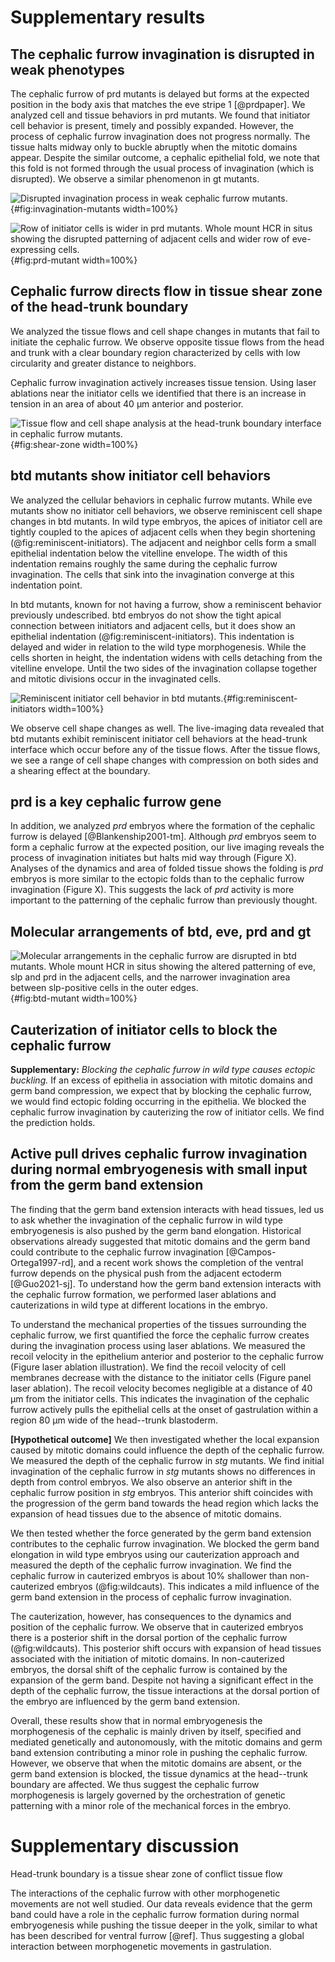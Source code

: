 # Supplementary results

## The cephalic furrow invagination is disrupted in weak phenotypes

The cephalic furrow of prd mutants is delayed but forms at the expected
position in the body axis that matches the eve stripe 1 [@prdpaper]. We
analyzed cell and tissue behaviors in prd mutants. We found that initiator cell
behavior is present, timely and possibly expanded. However, the process of
cephalic furrow invagination does not progress normally. The tissue halts
midway only to buckle abruptly when the mitotic domains appear. Despite the
similar outcome, a cephalic epithelial fold, we note that this fold is not
formed through the usual process of invagination (which is disrupted). We
observe a similar phenomenon in gt mutants.

<!--TODO: ROI showing initiator cell behavior in prd and gt-->

<!--TODO: Plot showing interrupted invagination and subsequent buckling.-->

![Disrupted invagination process in weak cephalic furrow
mutants.](../2-figures/invagination-mutants.png){#fig:invagination-mutants
width=100%}

![Row of initiator cells is wider in prd mutants. Whole mount HCR in situs
showing the disrupted patterning of adjacent cells and wider row of
eve-expressing cells.](../2-figures/prd-mutant.png){#fig:prd-mutant width=100%}

## Cephalic furrow directs flow in tissue shear zone of the head-trunk boundary

<!--TODO: Tissue flow in btd and eve mutants-->

We analyzed the tissue flows and cell shape changes in mutants that fail to
initiate the cephalic furrow. We observe opposite tissue flows from the head
and trunk with a clear boundary region characterized by cells with low
circularity and greater distance to neighbors.

<!--TODO: Figure with laser ablations around the cephalic furrow area-->

Cephalic furrow invagination actively increases tissue tension. Using laser
ablations near the initiator cells we identified that there is an increase in
tension in an area of about 40 µm anterior and posterior.

![Tissue flow and cell shape analysis at the head-trunk boundary interface in
cephalic furrow mutants.](../2-figures/shear-zone.png){#fig:shear-zone width=100%}

## btd mutants show initiator cell behaviors

<!--Initiator cell behavior in btd mutant-->

We analyzed the cellular behaviors in cephalic furrow mutants. While eve
mutants show no initiator cell behaviors, we observe reminiscent cell shape
changes in btd mutants. In wild type embryos, the apices of initiator cell are
tightly coupled to the apices of adjacent cells when they begin shortening
(@fig:reminiscent-initiators). The adjacent and neighbor cells form a small
epithelial indentation below the vitelline envelope. The width of this
indentation remains roughly the same during the cephalic furrow invagination.
The cells that sink into the invagination converge at this indentation point.

In btd mutants, known for not having a furrow, show a reminiscent behavior
previously undescribed. btd embryos do not show the tight apical connection
between initiators and adjacent cells, but it does show an epithelial
indentation (@fig:reminiscent-initiators). This indentation is delayed and
wider in relation to the wild type morphogenesis. While the cells shorten in
height, the indentation widens with cells detaching from the vitelline
envelope. Until the two sides of the invagination collapse together and mitotic
divisions occur in the invaginated cells.

<!--TODO: Measure the width of the indentation across time.-->

<!--These data indicates that cell behaviors that occur in wild type cephalic furrow formation are still occurring in btd mutants. This suggests the molecular patterning of surrounding cells are still occurring independent of btd, and that the initiator cell behavior is a coordinated composite of cellular behaviors.-->

![Reminiscent initiator cell behavior in btd
mutants.](../2-figures/reminiscent-initiators.png){#fig:reminiscent-initiators
width=100%}

<!--TODO: Cell shape changes in btd mutant-->

We observe cell shape changes as well. The live-imaging data revealed that btd
mutants exhibit reminiscent initiator cell behaviors at the head-trunk
interface which occur before any of the tissue flows. After the tissue flows,
we see a range of cell shape changes with compression on both sides and a
shearing effect at the boundary.

## prd is a key cephalic furrow gene

In addition, we analyzed *prd* embryos where the formation of the cephalic furrow is delayed [@Blankenship2001-tm]. Although *prd* embryos seem to form a cephalic furrow at the expected position, our live imaging reveals the process of invagination initiates but halts mid way through (Figure X). Analyses of the dynamics and area of folded tissue shows the folding is *prd* embryos is more similar to the ectopic folds than to the cephalic furrow invagination (Figure X). This suggests the lack of *prd* activity is more important to the patterning of the cephalic furrow than previously thought.



## Molecular arrangements of btd, eve, prd and gt

<!--TODO: Include slp or not?-->

![Molecular arrangements in the cephalic furrow are
disrupted in btd mutants. Whole mount HCR in situs showing the altered
patterning of eve, slp and prd in the adjacent cells, and the narrower
invagination area between slp-positive cells in the outer
edges.](../2-figures/btd-mutant.png){#fig:btd-mutant width=100%}


## Cauterization of initiator cells to block the cephalic furrow

**Supplementary:** *Blocking the cephalic furrow in wild type causes ectopic
buckling.* If an excess of epithelia in association with mitotic domains and
germ band compression, we expect that by blocking the cephalic furrow, we would
find ectopic folding occurring in the epithelia. We blocked the cephalic furrow
invagination by cauterizing the row of initiator cells. We find the prediction
holds.

## Active pull drives cephalic furrow invagination during normal embryogenesis with small input from the germ band extension 

<!--TODO: This section would fit better in a paper about the interactions of the cephalic furrow with other gastrulation movements. Could this fit into another paper?-->

<!--The messages would be more or less:

1. Range of tissue pulling from CF invagination
2. Interaction with ventral furrow
3. Interaction with germ band
4. Interaction with foregut invagination
5. Interaction with mitotic domains

But then one needs to quantify the effects to VF, GB, FI and MD in cephalic
furrow mutants, and find mutants for each of these and analyze the effects to
the CF.
-->

<!--Mitotic domains and germ band interactions in wild type-->

The finding that the germ band extension interacts with head tissues, led us to
ask whether the invagination of the cephalic furrow in wild type embryogenesis
is also pushed by the germ band elongation. Historical observations already
suggested that mitotic domains and the germ band could contribute to the
cephalic furrow invagination [@Campos-Ortega1997-rd], and a recent work shows
the completion of the ventral furrow depends on the physical push from the
adjacent ectoderm [@Guo2021-sj]. To understand how the germ band extension
interacts with the cephalic furrow formation, we performed laser ablations and
cauterizations in wild type at different locations in the embryo.

<!--Laser ablations in wild type suggest active CF-->

To understand the mechanical properties of the tissues surrounding the cephalic
furrow, we first quantified the force the cephalic furrow creates during the
invagination process using laser ablations. We measured the recoil velocity in
the epithelium anterior and posterior to the cephalic furrow (Figure laser
ablation illustration). We find the recoil velocity of cell membranes decrease
with the distance to the initiator cells (Figure panel laser ablation). The
recoil velocity becomes negligible at a distance of 40 µm from the initiator
cells. This indicates the invagination of the cephalic furrow actively pulls
the epithelial cells at the onset of gastrulation within a region 80 µm wide of
the head--trunk blastoderm.

<!--Analyses of mitotic domain single mutants-->

**[Hypothetical outcome]** We then investigated whether the local expansion
caused by mitotic domains could influence the depth of the cephalic furrow. We
measured the depth of the cephalic furrow in *stg* mutants. We find initial
invagination of the cephalic furrow in *stg* mutants shows no differences in
depth from control embryos. We also observe an anterior shift in the cephalic
furrow position in *stg* embryos. This anterior shift coincides with the
progression of the germ band towards the head region which lacks the expansion
of head tissues due to the absence of mitotic domains.

<!--Cauterization of wild type indicate mild GB to CF depth-->

We then tested whether the force generated by the germ band extension
contributes to the cephalic furrow invagination. We blocked the germ band
elongation in wild type embryos using our cauterization approach and measured
the depth of the cephalic furrow invagination. We find the cephalic furrow in
cauterized embryos is about 10% shallower than non-cauterized embryos
(@fig:wildcauts). This indicates a mild influence of the germ band extension in
the process of cephalic furrow invagination.

<!--GB influence in the position and dynamics of CF-->

The cauterization, however, has consequences to the dynamics and position of
the cephalic furrow. We observe that in cauterized embryos there is a posterior
shift in the dorsal portion of the cephalic furrow (@fig:wildcauts). This
posterior shift occurs with expansion of head tissues associated with the
initiation of mitotic domains. In non-cauterized embryos, the dorsal shift of
the cephalic furrow is contained by the expansion of the germ band. Despite not
having a significant effect in the depth of the cephalic furrow, the tissue
interactions at the dorsal portion of the embryo are influenced by the germ
band extension.

<!--Curiously, if the cauterization is unequal, the depth of the cephalic furrow on the left and right side are different. -->

<!--Cephalic furrow is mostly autonomous but interactions matter-->

Overall, these results show that in normal embryogenesis the morphogenesis of
the cephalic is mainly driven by itself, specified and mediated genetically and
autonomously, with the mitotic domains and germ band extension contributing a
minor role in pushing the cephalic furrow. However, we observe that when the
mitotic domains are absent, or the germ band extension is blocked, the tissue
dynamics at the head--trunk boundary are affected. We thus suggest the cephalic
furrow morphogenesis is largely governed by the orchestration of genetic
patterning with a minor role of the mechanical forces in the embryo.

# Supplementary discussion

Head-trunk boundary is a tissue shear zone of conflict tissue flow

<!--Possible CF interactions in normal embryogenesis-->

The interactions of the cephalic furrow with other morphogenetic movements are
not well studied. Our data reveals evidence that the germ band could have a
role in the cephalic furrow formation during normal embryogenesis while pushing
the tissue deeper in the yolk, similar to what has been described for ventral
furrow [@ref]. Thus suggesting a global interaction between morphogenetic
movements in gastrulation.

